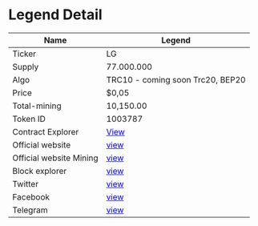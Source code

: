 <h1>Legend Detail</h1>

| Name                     | Legend                             |
|--------------------------|-------------------------------------------|
| Ticker                   | LG                                         
| Supply                   | 77.000.000                                |
| Algo                     | TRC10 - coming soon Trc20, BEP20          |
| Price                    | $0,05                                     |
| Total-mining             | 10,150.00                                 |
| Token ID                 | 1003787 |
| Contract Explorer        | <a href="https://tronscan.org/#/token/1003787" target="_blank" style="color: blue;"> View</a>
| Official website         | <a href="https://www.thelegends.online/" target="_blank" style="color: blue;">view</a>|
| Official website Mining  | <a href="https://legendmining.online/" target="_blank" style="color: blue;">view</a>|
| Block explorer           | <a href="https://tronscan.org/#/token/1003787" target="_blank" style="color: blue;">view</a>|
| Twitter                  | <a href="https://twitter.com/Legend_Online_/" target="_blank" style="color: blue;">view</a>|
| Facebook                 | <a href="https://www.facebook.com/TheLegends.Online/" target="_blank" style="color: blue;">view</a>|
| Telegram                 | <a href="https://t.me/legend_online" target="_blank" style="color: blue;">view</a>|
